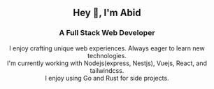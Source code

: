 <div align="center">
  <h2>Hey 👋, I'm Abid</h1>
  <h3>A Full Stack Web Developer</h3>
  
  <p>
    <span>I enjoy crafting unique web experiences. Always eager to learn new technologies.</span>
    <br>
    <span>I'm currently working with Nodejs(express, Nestjs), Vuejs, React, and tailwindcss.</span>
    <br>
    <span>I enjoy using Go and Rust for side projects.</span>
    <br>
  </p>
</div>

